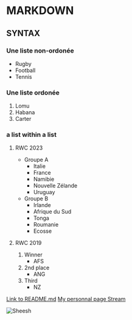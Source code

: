 # MARKDOWN

## SYNTAX

### Une liste non-ordonée

- Rugby
- Football
- Tennis

### Une liste ordonée

1. Lomu
2. Habana
3. Carter

### a list within a list

1. RWC 2023
    - Groupe A
        - Italie
        - France
        - Namibie
        - Nouvelle Zélande
        - Uruguay 
    - Groupe B
        - Irlande
        - Afrique du Sud
        - Tonga
        - Roumanie
        - Ecosse

2. RWC 2019
    1. Winner
        - AFS
    2. 2nd place
        - ANG
    3. Third
        - NZ

[Link to README.md](https://github.com/ahmedymh/MarkDown/blob/nem/README.md)
[My personnal page ](https://www.eneuem.xyz)
[Stream](https://open.spotify.com/artist/5BkKy0vtUyB9WxwSI2c9Ep?si=RDM0xMuNTCeqsbQVQrwdcw)

![Sheesh](https://camo.githubusercontent.com/3bd382c60ab84348b2dedccf7f1d02eb8f37543df57910cdf768e56a745259f3/68747470733a2f2f6d656469612e67697068792e636f6d2f6d656469612f514d6f584a6a4750736d4a365064633539362f67697068792e676966)